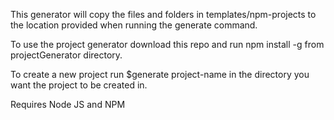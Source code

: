 This generator will copy the files and folders in templates/npm-projects to the location provided when running the generate command.

To use the project generator download this repo and run npm install -g from projectGenerator directory.

To create a new project run \$generate project-name in the directory you want the project to be created in.

Requires Node JS and NPM
